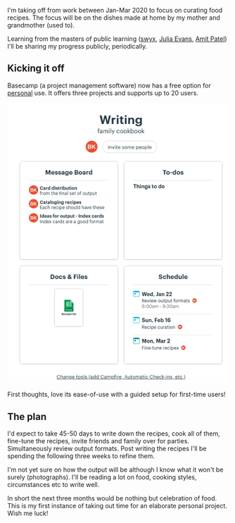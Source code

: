I'm taking off from work between Jan-Mar 2020 to focus on curating food recipes. The focus will be on the dishes made at home by my mother and grandmother (used to).

Learning from the masters of public learning ([swyx](https://www.swyx.io/writing/learn-in-public), [Julia Evans](https://jvns.ca/), [Amit Patel](https://www.redblobgames.com/)) I'll be sharing my progress publicly, periodically.

## Kicking it off
Basecamp (a project management software) now has a free option for [personal](https://basecamp.com/personal) use. It offers three projects and supports up to 20 users.

![basecamp](images/basecamp.png)

First thoughts, love its ease-of-use with a guided setup for first-time users!

## The plan
I'd expect to take 45-50 days to write down the recipes, cook all of them, fine-tune the recipes, invite friends and family over for parties. Simultaneously review output formats. Post writing the recipes I'll be spending the following three weeks to refine them.

I'm not yet sure on how the output will be although I know what it won't be surely (photographs). I'll be reading a lot on food, cooking styles, circumstances etc to write well.

In short the next three months would be nothing but celebration of food. This is my first instance of taking out time for an elaborate personal project. Wish me luck!
